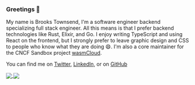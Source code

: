### Greetings 👋

My name is Brooks Townsend, I'm a software engineer backend specializing full stack engineer. All this means is that I prefer backend technologies like Rust, Elixir, and Go. I enjoy writing TypeScript and using React on the frontend, but I strongly prefer to leave graphic design and CSS to people who know what they are doing 😄. I'm also a core maintainer for the CNCF Sandbox project [wasmCloud](https://github.com/wasmCloud/).

You can find me on [Twitter](https://twitter.com/brooksmtownsend), [LinkedIn](https://www.linkedin.com/in/brooks-townsend/), or on [GitHub](https://github.com/brooksmtownsend)

<a href="https://github.com/anuraghazra/convoychat">
  <img align="center" src="https://github-readme-stats.vercel.app/api?username=brooksmtownsend&show_icons=true&theme=gruvbox" />
</a>
<a href="https://github.com/anuraghazra/github-readme-stats">
  <img align="center" src="https://github-readme-stats.vercel.app/api/top-langs/?username=brooksmtownsend&theme=gruvbox&exclude_repo=clustering-590&langs_count=8&layout=compact&hide=javascript,html,css" />
</a>


<!--
**brooksmtownsend/brooksmtownsend** is a ✨ _special_ ✨ repository because its `README.md` (this file) appears on your GitHub profile.

Here are some ideas to get you started:

- 🔭 I’m currently working on ...
- 🌱 I’m currently learning ...
- 👯 I’m looking to collaborate on ...
- 🤔 I’m looking for help with ...
- 💬 Ask me about ...
- 📫 How to reach me: ...
- 😄 Pronouns: ...
- ⚡ Fun fact: ...
-->
